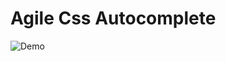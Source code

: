 # Agile Css Autocomplete

![Demo](https://res.cloudinary.com/hunghg255/image/upload/v1682195790/Screenshot_2023-04-23_at_03.34.43_rxcy1r.png)
